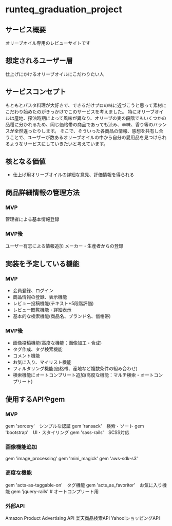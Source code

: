 # runteq_graduation_project

## サービス概要
オリーブオイル専用のレビューサイトです

## 想定されるユーザー層
仕上げにかけるオリーブオイルにこだわりたい人

## サービスコンセプト
もともとパスタ料理が大好きで、できるだけプロの味に近づこうと思って素材にこだわり始めたのがきっかけでこのサービスを考えました。
特にオリーブオイルは産地、搾油時期によって風味が異なり、オリーブの実の段階でもいくつかの品種に分かれるため、同じ価格帯の商品であっても渋み、辛味、香り等のバランスが全然違ったりします。
そこで、そういった各商品の情報、感想を共有し合うことで、ユーザーが数あるオリーブオイルの中から自分の愛用品を見つけられるようなサービスにしていきたいと考えています。

## 核となる価値
* 仕上げ用オリーブオイルの詳細な意見、評価情報を得られる

## 商品詳細情報の管理方法
### MVP
管理者による基本情報登録
### MVP後
ユーザー有志による情報追加
メーカー・生産者からの登録

## 実装を予定している機能
### MVP
* 会員登録、ログイン
* 商品情報の登録、表示機能
* レビュー投稿機能(テキスト+5段階評価)
* レビュー閲覧機能・詳細表示
* 基本的な検索機能(商品名、ブランド名、価格帯)

### MVP後
* 画像投稿機能(高度な機能：画像加工・合成)
* タグ作成、タグ検索機能
* コメント機能
* お気に入り、マイリスト機能
* フィルタリング機能(価格帯、産地など複数条件の組み合わせ)
* 検索機能にオートコンプリート追加(高度な機能：マルチ検索・オートコンプリート)

## 使用するAPIやgem
### MVP
gem 'sorcery'　シンプルな認証
gem 'ransack'　検索・ソート
gem 'bootstrap'　UI・スタイリング
gem 'sass-rails'　SCSS対応

### 画像機能追加
gem 'image_processing'
gem 'mini_magick'
gem 'aws-sdk-s3'

### 高度な機能
gem 'acts-as-taggable-on'　タグ機能
gem 'acts_as_favoritor'　お気に入り機能
gem 'jquery-rails'  # オートコンプリート用

### 外部API
Amazon Product Advertising API
楽天商品検索API
Yahoo!ショッピングAPI